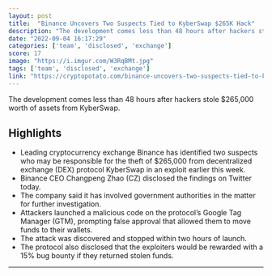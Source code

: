 ```yaml
---
layout: post
title:  "Binance Uncovers Two Suspects Tied to KyberSwap $265K Hack"
description: "The development comes less than 48 hours after hackers stole $265,000 worth of assets from KyberSwap."
date: "2022-09-04 16:17:29"
categories: ['team', 'disclosed', 'exchange']
score: 17
image: "https://i.imgur.com/W3RqBMt.jpg"
tags: ['team', 'disclosed', 'exchange']
link: "https://cryptopotato.com/binance-uncovers-two-suspects-tied-to-kyberswap-265k-hack/"
---
```


The development comes less than 48 hours after hackers stole $265,000 worth of assets from KyberSwap.

## Highlights

- Leading cryptocurrency exchange Binance has identified two suspects who may be responsible for the theft of $265,000 from decentralized exchange (DEX) protocol KyberSwap in an exploit earlier this week.
- Binance CEO Changpeng Zhao (CZ) disclosed the findings on Twitter today.
- The company said it has involved government authorities in the matter for further investigation.
- Attackers launched a malicious code on the protocol’s Google Tag Manager (GTM), prompting false approval that allowed them to move funds to their wallets.
- The attack was discovered and stopped within two hours of launch.
- The protocol also disclosed that the exploiters would be rewarded with a 15% bug bounty if they returned stolen funds.

---
